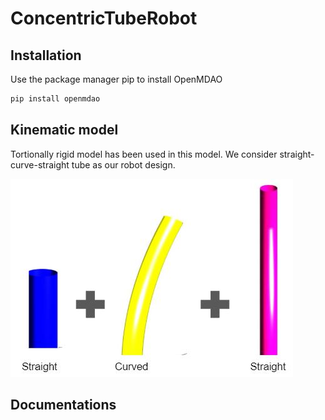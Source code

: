# ConcentricTubeRobot

## Installation
Use the package manager pip to install OpenMDAO
```bash
pip install openmdao
```
## Kinematic model
Tortionally rigid model has been used in this model. We consider straight-curve-straight tube as our robot design.

![text](https://github.com/FredLin0421/CTR/blob/ctr_opt_all/Pics/Tubes.JPG)

## Documentations
